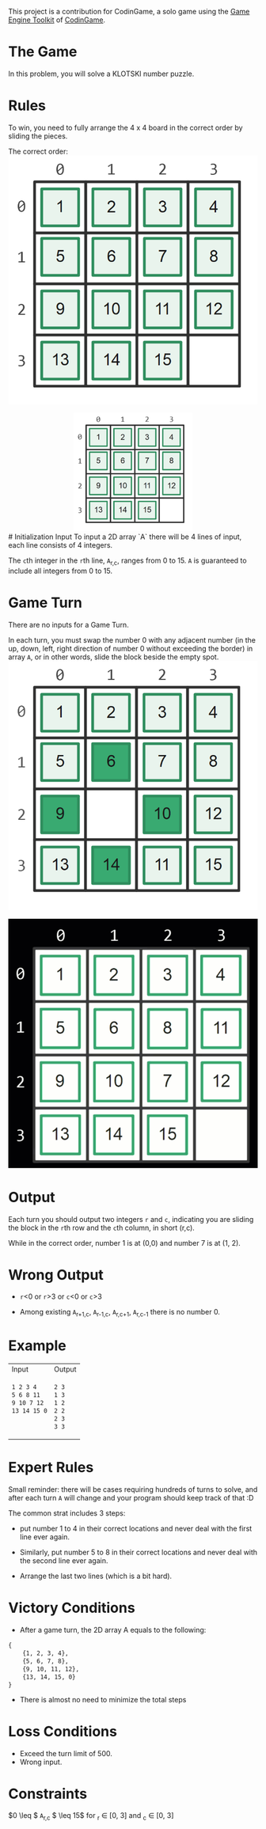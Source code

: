 This project is a contribution for CodinGame, a solo game using the [Game Engine Toolkit](https://www.codingame.com/playgrounds/25775/codingame-sdk-documentation/introduction) of [CodinGame](https://www.codingame.com/).

# The Game
In this problem, you will solve a KLOTSKI number puzzle. 

# Rules
To win, you need to fully arrange the 4 x 4 board in the correct order by sliding the pieces.

The correct order:
![](src/main/resources/view/assets/source1.png)

<div style="text-align: center;">
    <img src="src/main/resources/view/assets/source1.png" width="240px" >
</div>
# Initialization Input
To input a 2D array `A` there will be 4 lines of input, each line consists of 4 integers.

The `c`th integer in the `r`th line, `A`<sub>r,c</sub>, ranges from 0 to 15. `A` is guaranteed to include all integers from 0 to 15. 

# Game Turn

There are no inputs for a Game Turn.

In each turn, you must swap the number 0 with any adjacent number (in the up, down, left, right direction of number 0 without exceeding the border) in array `A`, or in other words, slide the block beside the empty spot.
![](src/main/resources/view/assets/source2.png)

![](src/main/resources/view/assets/example.gif)

# Output

Each turn you should output two integers `r` and `c`, indicating you are sliding the block in the `r`th row and the `c`th column, in short (r,c).

While in the correct order, number 1 is at (0,0) and number 7 is at (1, 2).


# Wrong Output

- `r`<0 or `r`>3 or `c`<0 or `c`>3 

- Among existing `A`<sub>r+1,c</sub>, `A`<sub>r-1,c</sub>, `A`<sub>r,c+1</sub>, `A`<sub>r,c-1</sub> there is no number 0.

# Example


<table style="width:100% ;height:100%">
<tr>
<td> Input </td> <td> Output </td>
</tr>
<tr>
<td  valign="top"> 

```
1 2 3 4
5 6 8 11
9 10 7 12
13 14 15 0
```

</td>
<td>

```
2 3
1 3
1 2
2 2
2 3
3 3
```

</td>
</tr>
</table>

# Expert Rules 

Small reminder: there will be cases requiring hundreds of turns to solve, and after each turn `A` will change and your program should keep track of that :D

The common strat includes 3 steps:

- put number 1 to 4 in their correct locations and never deal with the first line ever again. 

- Similarly, put number 5 to 8 in their correct locations and never deal with the second line ever again. 

- Arrange the last two lines (which is a bit hard). 

# Victory Conditions
- After a game turn, the 2D array A equals to the following:
```
{
    {1, 2, 3, 4},
    {5, 6, 7, 8},
    {9, 10, 11, 12},
    {13, 14, 15, 0}
} 
```
- There is almost no need to minimize the total steps

# Loss Conditions

- Exceed the turn limit of 500.
- Wrong input.

# Constraints

$0 \leq $ `A`<sub>r,c</sub> $ \leq 15$ for <sub>r</sub> ∈ [0, 3] and <sub>c</sub> ∈ [0, 3]


